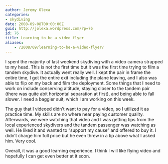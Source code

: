 ```yaml
---
author: Jeremy Olexa
categories:
- skydiving
date: 2008-09-08T00:00:00Z
guid: http://jolexa.wordpress.com/?p=76
id: 76
title: Learning to be a video flyer
aliases:
    - /2008/09/learning-to-be-a-video-flyer/
---
```


I spent the majority of last weekend skydiving with a video camera strapped to my head. This is not the first time but it was the first time trying to film a tandem skydive. It actually went really well. I kept the pair in frame the entire time, I got the entire exit including the plane leaving, and I also was able to flip on my back and film the deployment. Some things that I need to work on include conserving altitude, staying closer to the tandem pair (there was quite abit horizontal separation at first), and being able to fall slower. I need a baggier suit, which I am working on this week.

The guy that I videoed didn&#8217;t want to pay for a video, so I utilized it as practice time. My skills are no where near paying customer quality. Afterwards, we were watching that video and I was getting tips from the local experienced skydivers and the tandem passenger was watching as well. He liked it and wanted to &#8220;support my cause&#8221; and offered to buy it. I didn&#8217;t charge him full price but he even threw in a tip above what I asked him. Very cool.

Overall, it was a good learning experience. I think I will like flying video and hopefully I can get even better at it soon.